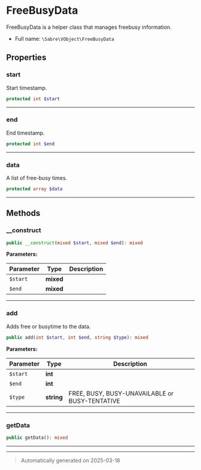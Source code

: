 
# FreeBusyData

FreeBusyData is a helper class that manages freebusy information.



* Full name: `\Sabre\VObject\FreeBusyData`



## Properties


### start

Start timestamp.

```php
protected int $start
```






***

### end

End timestamp.

```php
protected int $end
```






***

### data

A list of free-busy times.

```php
protected array $data
```






***

## Methods


### __construct



```php
public __construct(mixed $start, mixed $end): mixed
```








**Parameters:**

| Parameter | Type | Description |
|-----------|------|-------------|
| `$start` | **mixed** |  |
| `$end` | **mixed** |  |





***

### add

Adds free or busytime to the data.

```php
public add(int $start, int $end, string $type): mixed
```








**Parameters:**

| Parameter | Type | Description |
|-----------|------|-------------|
| `$start` | **int** |  |
| `$end` | **int** |  |
| `$type` | **string** | FREE, BUSY, BUSY-UNAVAILABLE or BUSY-TENTATIVE |





***

### getData



```php
public getData(): mixed
```












***


***
> Automatically generated on 2025-03-18
